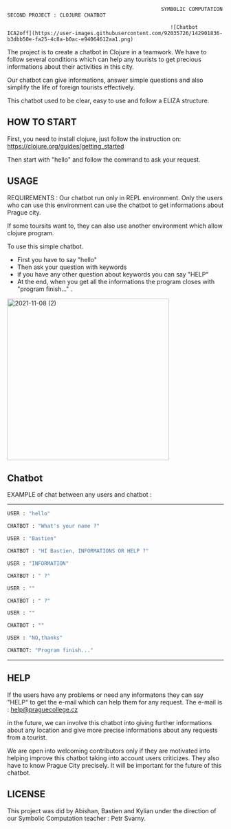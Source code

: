                                                       SYMBOLIC COMPUTATION SECOND PROJECT : CLOJURE CHATBOT
                                                         
                                                         ![Chatbot ICA2off](https://user-images.githubusercontent.com/92035726/142901836-b3dbb50e-fa25-4c8a-b0ac-e94064612aa1.png)




The project is to create a chatbot in Clojure in a teamwork.
We have to follow several conditions which can help any tourists to get precious informations about their activities in this city. 

Our chatbot can give informations, answer simple questions and also simplify the life of foreign tourists effectively.

This chatbot used to be clear, easy to use and follow a ELIZA structure.



## HOW TO START

First, you need to install clojure, just follow the instruction on: https://clojure.org/guides/getting_started

Then start with "hello" and follow the command to ask your request.

## USAGE

REQUIREMENTS : Our chatbot run only in REPL environment.
Only the users who can use this environment can use the chatbot to get informations about Prague city.

If some toursits want to, they can also use another environment which allow clojure program.

To use this simple chatbot.
   -  First you have to say "hello"
   - Then ask your question with keywords
   - if you have any other question about keywords you can say "HELP"
   - At the end, when you get all the informations the program closes with "program finish..." . 
   
   






<img width="376" alt="2021-11-08 (2)" src="https://user-images.githubusercontent.com/92300609/140785349-ae27717b-1b65-4213-854c-988da81f1490.png">









## Chatbot 


EXAMPLE of chat between any users and chatbot :

_____________________________________________

```bash 
USER : "hello"

CHATBOT : "What's your name ?"

USER : "Bastien"

CHATBOT : "HI Bastien, INFORMATIONS OR HELP ?"

USER : "INFORMATION"

CHATBOT : " ?"

USER : "" 

CHATBOT : " ?"

USER : ""

CHATBOT : "" 

USER : "NO,thanks"

CHATBOT: "Program finish..."
```
___________________________________________

## HELP

If the users have any problems or need any informatons they can say "HELP" to get the e-mail which can help them for any request.
The e-mail is : help@praguecollege.cz

in the future, we can involve this chatbot into giving further informations about any location and give more precise informations about any requests from a tourist.

We are open into welcoming contributors only if they are motivated into helping improve this chatbot taking into account users criticizes.
They also have to know Prague City precisely. It will be important for the future of this chatbot.


## LICENSE


This project was did by Abishan, Bastien and Kylian under the direction of our Symbolic Computation teacher : Petr Svarny.




